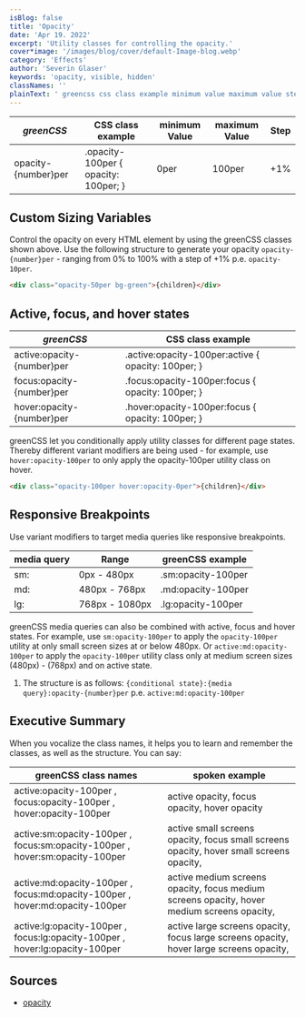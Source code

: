 ```yaml
---
isBlog: false
title: 'Opacity'
date: 'Apr 19. 2022'
excerpt: 'Utility classes for controlling the opacity.'
cover*image: '/images/blog/cover/default-Image-blog.webp'
category: 'Effects'
author: 'Severin Glaser'
keywords: 'opacity, visible, hidden'
classNames: ''
plainText: ' greencss css class example minimum value maximum value step opacity number per opacity-100per opacity: 100per; 0per 100per +1% custom sizing variables control the opacity on every html element by using the greencss classes shown above use the following structure to generate your opacity `opacity number per` ranging from 0% to 100% with a step of +1% p e `opacity-10per`  active focus and hover states greencss css class example active:opacity number per active :opacity-100per:active opacity: 100per; focus:opacity number per focus :opacity-100per:focus opacity: 100per; hover:opacity number per hover :opacity-100per:focus opacity: 100per; greencss let you conditionally apply utility classes for different page states thereby different variant modifiers are being used for example use `hover:opacity-100per` to only apply the opacity-100per utility class on hover  responsive breakpoints use variant modifiers to target media queries like responsive breakpoints media query range greencss example sm: 0px 480px sm:opacity-100per md: 480px 768px md:opacity-100per lg: 768px 1080px lg:opacity-100per greencss media queries can also be combined with active focus and hover states for example use `sm:opacity-100per` to apply the `opacity-100per` utility at only small screen sizes at or below 480px or `active:md:opacity-100per` to apply the `opacity-100per` utility class only at medium screen sizes 480px 768px and on active state 1 the structure is as follows: ` conditional state : media query :opacity number per` p e `active:md:opacity-100per` executive summary when you vocalize the class names it helps you to learn and remember the classes as well as the structure you can say: greencss class names spoken example active:opacity-100per focus:opacity-100per hover:opacity-100per active opacity focus opacity hover opacity active:sm:opacity-100per focus:sm:opacity-100per hover:sm:opacity-100per active small screens opacity focus small screens opacity hover small screens opacity active:md:opacity-100per focus:md:opacity-100per hover:md:opacity-100per active medium screens opacity focus medium screens opacity hover medium screens opacity active:lg:opacity-100per focus:lg:opacity-100per hover:lg:opacity-100per active large screens opacity focus large screens opacity hover large screens opacity sources opacity https: developer mozilla org en-us docs web css opacity '
---
```


| _greenCSS_          | CSS class example                    | minimum Value | maximum Value | Step |
| ------------------- | ------------------------------------ | ------------- | ------------- | ---- |
| opacity-{number}per | .opacity-100per { opacity: 100per; } | 0per          | 100per        | +1%  |

## Custom Sizing Variables

Control the opacity on every HTML element by using the greenCSS classes shown above. Use the following structure to generate your opacity `opacity-{number}per` - ranging from 0% to 100% with a step of +1% p.e. `opacity-10per`.

```html
<div class="opacity-50per bg-green">{children}</div>
```

## Active, focus, and hover states

| _greenCSS_                 | CSS class example                                   |
| -------------------------- | --------------------------------------------------- |
| active:opacity-{number}per | .active\:opacity-100per:active { opacity: 100per; } |
| focus:opacity-{number}per  | .focus\:opacity-100per:focus { opacity: 100per; }   |
| hover:opacity-{number}per  | .hover\:opacity-100per:focus { opacity: 100per; }   |

greenCSS let you conditionally apply utility classes for different page states. Thereby different variant modifiers are being used - for example, use `hover:opacity-100per` to only apply the opacity-100per utility class on hover.

```html
<div class="opacity-100per hover:opacity-0per">{children}</div>
```

## Responsive Breakpoints

Use variant modifiers to target media queries like responsive breakpoints.

| media query | Range          | greenCSS example   |
| ----------- | -------------- | ------------------ |
| sm:         | 0px - 480px    | .sm:opacity-100per |
| md:         | 480px - 768px  | .md:opacity-100per |
| lg:         | 768px - 1080px | .lg:opacity-100per |

greenCSS media queries can also be combined with active, focus and hover states. For example, use `sm:opacity-100per` to apply the `opacity-100per` utility at only small screen sizes at or below 480px. Or `active:md:opacity-100per` to apply the `opacity-100per` utility class only at medium screen sizes (480px) - (768px) and on active state.

1. The structure is as follows: `{conditional state}:{media query}:opacity-{number}per` p.e. `active:md:opacity-100per`

## Executive Summary

When you vocalize the class names, it helps you to learn and remember the classes, as well as the structure. You can say:

| greenCSS class names                                                         | spoken example                                                                             |
| ---------------------------------------------------------------------------- | ------------------------------------------------------------------------------------------ |
| active:opacity-100per , focus:opacity-100per , hover:opacity-100per          | active opacity, focus opacity, hover opacity                                               |
| active:sm:opacity-100per , focus:sm:opacity-100per , hover:sm:opacity-100per | active small screens opacity, focus small screens opacity, hover small screens opacity,    |
| active:md:opacity-100per , focus:md:opacity-100per , hover:md:opacity-100per | active medium screens opacity, focus medium screens opacity, hover medium screens opacity, |
| active:lg:opacity-100per , focus:lg:opacity-100per , hover:lg:opacity-100per | active large screens opacity, focus large screens opacity, hover large screens opacity,    |

## Sources

- [opacity](https://developer.mozilla.org/en-US/docs/Web/CSS/opacity)
